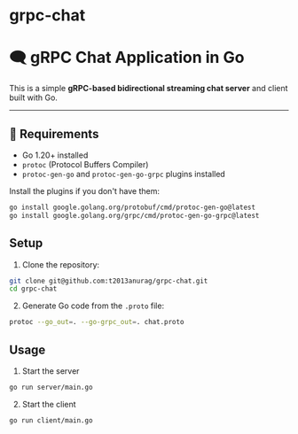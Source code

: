 # grpc-chat

# 🗨️ gRPC Chat Application in Go

This is a simple **gRPC-based bidirectional streaming chat server** and client built with Go.  

---

## 📄 Requirements

- Go 1.20+ installed
- `protoc` (Protocol Buffers Compiler)
- `protoc-gen-go` and `protoc-gen-go-grpc` plugins installed

Install the plugins if you don't have them:

```bash
go install google.golang.org/protobuf/cmd/protoc-gen-go@latest
go install google.golang.org/grpc/cmd/protoc-gen-go-grpc@latest
```

## Setup
1. Clone the repository:
```bash
git clone git@github.com:t2013anurag/grpc-chat.git
cd grpc-chat
```

2. Generate Go code from the ```.proto``` file:
```bash
protoc --go_out=. --go-grpc_out=. chat.proto
```

## Usage

1. Start the server
```bash
go run server/main.go 
```

2. Start the client
```bash
go run client/main.go 
```
